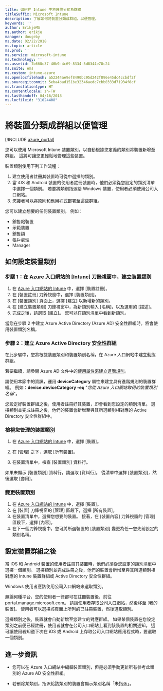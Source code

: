 ```yaml
---
title: 如何在 Intune 中將裝置分組為群組
titleSuffix: Microsoft Intune
description: 了解如何將裝置分類成群組，以便管理。
keywords: ''
author: ErikjeMS
ms.author: erikje
manager: dougeby
ms.date: 02/22/2018
ms.topic: article
ms.prod: ''
ms.service: microsoft-intune
ms.technology: ''
ms.assetid: 7b668c37-40b9-4c69-8334-5d8344e78c24
ms.suite: ems
ms.custom: intune-azure
ms.openlocfilehash: a52244ae9ef8490bc95d242f896e45dc4ccbdf2f
ms.sourcegitcommit: 5eba4bad151be32346aedc7cbb0333d71934f8cf
ms.translationtype: HT
ms.contentlocale: zh-TW
ms.lasthandoff: 04/16/2018
ms.locfileid: "31024408"
---
```

# <a name="categorize-devices-into-groups-for-easier-management"></a>將裝置分類成群組以便管理

[!INCLUDE [azure_portal](./includes/azure_portal.md)]

您可以使用 Microsoft Intune 裝置類別，以自動根據您定義的類別將裝置新增至群組。 這將可讓您更輕鬆地管理這些裝置。

裝置類別使用下列工作流程︰
1. 建立使用者註冊其裝置時可從中選擇的類別。
2. 當 iOS 和 Android 裝置的使用者註冊裝置時，他們必須從您設定的類別清單中選擇一個類別。 若要將類別指派給 Windows 裝置，使用者必須使用公司入口網站。
3. 您接著可以將原則和應用程式部署至這些群組。

您可以建立想要的任何裝置類別。 例如：
- 銷售點裝置
- 示範裝置
- 銷售額
- 帳戶處理
- Manager

## <a name="how-to-configure-device-categories"></a>如何設定裝置類別

### <a name="step-1-create-device-categories-on-the-intune-blade-of-the-azure-portal"></a>步驟 1：在 Azure 入口網站的 [Intune] 刀鋒視窗中，建立裝置類別
1. 在 [Azure 入口網站的 Intune](https://aka.ms/intuneportal) 中，選擇 [裝置註冊]。
2. 在 [裝置註冊] 刀鋒視窗中，選擇 [裝置類別]。
3. 在 [裝置類別] 頁面上，選擇 [建立] 以新增新的類別。
4. 在 [建立裝置類別] 刀鋒視窗中，為新類別輸入 [名稱]，以及選用的 [描述]。
5. 完成之後，請選取 [建立]。 您可以在類別清單中看到新類別。

當您在步驟 2 中建立 Azure Active Directory (Azure AD) 安全性群組時，將會使用裝置類別名稱。

### <a name="step-2-create-azure-active-directory-security-groups"></a>步驟 2：建立 Azure Active Directory 安全性群組
在此步驟中，您將根據裝置類別和裝置類別名稱，在 Azure 入口網站中建立動態群組。

若要繼續，請參閱 Azure AD 文件中的[使用屬性來建立進階規則](https://azure.microsoft.com/documentation/articles/active-directory-accessmanagement-groups-with-advanced-rules/#using-attributes-to-create-rules-for-device-objects)。

請使用本節中的資訊，運用 **deviceCategory** 屬性來建立具有進階規則的裝置群組。 例如：**device.deviceCategory -eq** "*您從 Azure 入口網站取得的裝置類別名稱*"。

您設定好裝置群組之後，使用者註冊好其裝置，即會看到您設定的類別清單。 選擇類別並完成註冊之後，他們的裝置會新增至與其所選類別相對應的 Active Directory 安全性群組中。

### <a name="view-the-categories-of-devices-that-you-manage"></a>檢視您管理的裝置類別

1.  在 [Azure 入口網站的 Intune](https://aka.ms/intuneportal) 中，選擇 [裝置]。

2.  在 [管理] 之下，選取 [所有裝置]。

3.  在裝置清單中，檢查 [裝置類別] 資料行。

如果未顯示 [裝置類別] 資料行，請選取 [資料行]。 從清單中選擇 [裝置類別]，然後選取 [套用]。

### <a name="change-the-category-of-a-device"></a>變更裝置類別

1. 在 [Azure 入口網站的 Intune](https://aka.ms/intuneportal) 中，選擇 [裝置]。
2. 在 [裝置] 刀鋒視窗的 [管理] 區段下，選擇 [所有裝置]。
3. 在裝置清單中，選擇您想要的裝置。 接著，在 [裝置內容] 刀鋒視窗的 [管理] 區段下，選擇 [內容]。
4. 在下一個刀鋒視窗中，您可將所選裝置的 [裝置類別] 變更為任一您先前設定的類別名稱。

## <a name="after-you-configure-device-groups"></a>設定裝置群組之後

當 iOS 和 Android 裝置的使用者註冊其裝置時，他們必須從您設定的類別清單中選擇一個類別。 選擇類別並完成註冊之後，他們的裝置會新增至與其所選類別相對應的 Intune 裝置群組或 Active Directory 安全性群組。

Windows 使用者應該使用公司入口網站來選取類別。

無論何種平台，您的使用者一律都可在註冊裝置後，前往 portal.manage.microsoft.com。 請讓使用者存取公司入口網站，然後移至 [我的裝置]。 使用者可以選擇該頁面上所列的已註冊裝置，然後選取類別。

選擇類別之後，裝置就會自動新增至您建立的對應群組。 如果某個裝置在您設定類別之前便已經註冊，使用者就會在公司入口網站上看到該裝置的相關通知。 這可讓使用者知道下次在 iOS 或 Android 上存取公司入口網站應用程式時，要選取一個類別。

## <a name="further-information"></a>進一步資訊
- 您可以在 Azure 入口網站中編輯裝置類別，但是必須手動更新所有參考此類別的 Azure AD 安全性群組。

- 若刪除某類別，指派給該類別的裝置會顯示類別名稱「未指派」。
